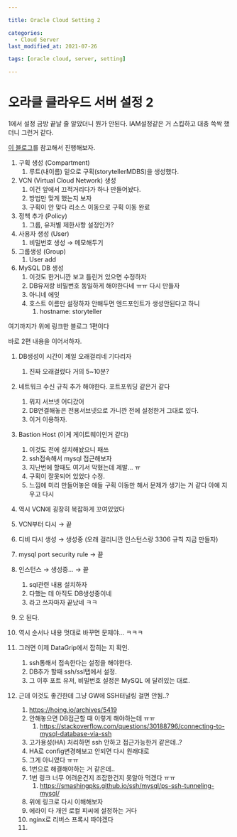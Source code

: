 ```yaml
---

title: Oracle Cloud Setting 2

categories:
  - Cloud Server
last_modified_at: 2021-07-26

tags: [oracle cloud, server, setting]

---
```


# 오라클 클라우드 서버 설정 2

1에서 설정 금방 끝날 줄 알았더니 뭔가 안된다. IAM설정같은 거 스킵하고 대충 쓱싹 했더니 그런거 같다.

[이 블로그](https://hoing.io/archives/17164)를 참고해서 진행해보자.

1. 구획 생성 (Compartment)
   1. 루트(내이름) 밑으로 구획(storytellerMDBS)을 생성했다.
2. VCN (Virtual Cloud Network) 생성
   1. 이건 앞에서 끄적거리다가 하나 만들어놨다.
   2. 방법만 맞게 했는지 보자
   3. 구획이 안 맞다 리소스 이동으로 구획 이동 완료
3. 정책 추가 (Policy)
   1. 그룹, 유저별 제한사항 설정인가?
4. 사용자 생성 (User)
   1. 비밀번호 생성 → 메모해두기
5. 그룹생성 (Group)
   1. User add
6. MySQL DB 생성
   1. 이것도 한거니깐 보고 틀린거 있으면 수정하자
   2. DB유저랑 비밀번호 동일하게 해야한다네 ㅠㅠ 다시 만들자
   3. 아니네 에잇
   4. 호스트 이름만 설정하자 안해두면 엔드포인트가 생성안된다고 하니 
      1. hostname: storyteller

여기까지가 위에 링크한 블로그 1편이다

바로 2편 내용을 이어서하자.

1. DB생성이 시간이 제일 오래걸리네 기다리자
   1. 진짜 오래걸렸다 거의 5~10분?
2. 네트워크 수신 규칙 추가 해야한다. 포트포워딩 같은거 같다
   1. 뭐지 서브넷 어디갔어
   2. DB연결해놓은 전용서브넷으로 가니깐 전에 설정한거 그대로 있다.
   3. 이거 이용하자.
3. Bastion Host (이게 게이트웨이인거 같다)
   1. 이것도 전에 설치해놨으니 패쓰
   2. ssh접속해서 mysql 접근해보자
   3. 지난번에 할때도 여기서 막혔는데 제발... ㅠ
   4. 구획이 잘못되어 있었다 수정.
   5. 느낌에 미리 만들어놓은 애들 구획 이동만 해서 문제가 생기는 거 같다 아예 지우고 다시



1. 역시 VCN에 굉장히 복잡하게 꼬여있었다
2. VCN부터 다시 → 끝
3. 디비 다시 생성 → 생성중 (오래 걸리니깐 인스턴스랑 3306 규칙 지금 만들자)
4. mysql port security rule → 끝
5. 인스턴스 → 생성중... → 끝
   1. sql관련 내용 설치하자
   2. 다했는 데 아직도 DB생성중이네
   3. 라고 쓰자마자 끝났네 ㅋㅋ
6. 오 된다.
7. 역시 순서나 내용 멋대로 바꾸면 문제야... ㅋㅋㅋ
8. 그러면 이제 DataGrip에서 잡히는 지 확인.
   1. ssh통해서 접속한다는 설정을 해야한다.
   2. DB추가 할때 ssh/ssl탭에서 설정.
   3. 그 이후 포트 유저, 비밀번호 설정은 MySQL 에 달려있는 대로.
9. 근데 이것도 좋긴한데 그냥 GW에 SSH터널링 걸면 안됨..?
   1. https://hoing.io/archives/5419
   2. 안해놓으면 DB접근할 때 이렇게 해야하는데 ㅠㅠ
      1. https://stackoverflow.com/questions/30188796/connecting-to-mysql-database-via-ssh
   3.  고가용성(HA) 처리하면 ssh 안하고 접근가능한거 같은데..?
      1. HA로 config변경해보고 안되면 다시 원래대로
      2. 그게 아니였다 ㅠㅠ
   4. 1번으로 해결해야하는 거 같은데..
   5. 1번 링크 너무 어려운건지 조잡한건지 못알아 먹겠다 ㅠㅠ
      1. https://smashingpks.github.io/ssh/mysql/ps-ssh-tunneling-mysql/ 
   6. 위에 링크로 다시 이해해보자
   7. 에라이 다 개인 로컬 피씨에 설정하는 거다
   8. nginx로 리버스 프록시 따야겠다
   9. 

